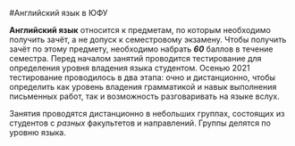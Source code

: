 #Английский язык в ЮФУ

**Английский язык** относится к предметам, по которым необходимо получить зачёт, а не допуск к семестровому экзамену. Чтобы получить зачёт по этому предмету, необходимо набрать ***60*** баллов в течение семестра. Перед началом занятий проводится тестирование для определения уровня владения языка студентом. Осенью 2021 тестирование проводилось в два этапа: очно и дистанционно, чтобы определить как уровень владения грамматикой и навык выполнения письменных работ, так и возможность разговаривать на языке вслух.

Занятия проводятся дистанционно в небольших группах, состоящих из студентов с *разных* факультетов и направлений. Группы делятся по уровню языка.
